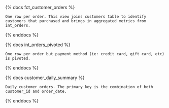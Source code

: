 {% docs fct_customer_orders %}

    One row per order. This view joins customers table to identify customers that purchased and brings in aggregated metrics from int_orders.

{% enddocs %}

{% docs int_orders_pivoted %}

    One row per order but payment method (ie: credit card, gift card, etc) is pivoted.

{% enddocs %}

{% docs customer_daily_summary %}

    Daily customer orders. The primary key is the combination of both customer_id and order_date.

{% enddocs %}